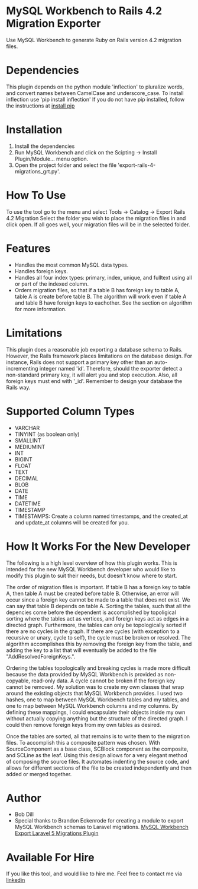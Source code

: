 # MySQL Workbench to Rails 4.2 Migration Exporter
Use MySQL Workbench to generate Ruby on Rails version 4.2 migration files.

# Dependencies
This plugin depends on the python module 'inflection' to pluralize words, and convert names between CamelCase and underscore_case. To install inflection use
'pip install inflection'
If you do not have pip installed, follow the instructions at [install pip](https://packaging.python.org/installing/#id10) 

# Installation
 1. Install the dependencies
 2. Run MySQL Workbench and click on the Scipting -> Install Plugin/Module... menu option.
 3. Open the project folder and select the file 'export-rails-4-migrations_grt.py'.

# How To Use
To use the tool go to the menu and select Tools -> Catalog -> Export Rails 4.2 Migration
Select the folder you wish to place the migration files in and click open.
If all goes well, your migration files will be in the selected folder.

# Features
 * Handles the most common MySQL data types.
 * Handles foreign keys.
 * Handles all four index types: primary, index, unique, and fulltext using all or part of the indexed column.
 * Orders migration files, so that if a table B has foreign key to table A, table A is create before table B. The algorithm will work even if table A and table B have foreign keys to eachother. See the section on algorithm for more information.


# Limitations
This plugin does a reasonable job exporting a database schema to Rails. However, the Rails framework places limitations on the database design. For instance, Rails does not support a primary key other than an auto-incrementing integer named 'id'. Therefore, should the exporter detect a non-standard primary key, it will alert you and stop execution. Also, all foreign keys must end with '_id'.
Remember to design your database the Rails way.

# Supported Column Types
 * VARCHAR
 * TINYINT (as boolean only)
 * SMALLINT
 * MEDIUMINT
 * INT
 * BIGINT
 * FLOAT
 * TEXT
 * DECIMAL
 * BLOB
 * DATE
 * TIME
 * DATETIME
 * TIMESTAMP
 * TIMESTAMPS: Create a column named timestamps, and the created_at and update_at columns will be created for you.

# How It Works For the New Developer
The following is a high level overview of how this plugin works. This is intended for the new MySQL Workbench developer who would like to modify this plugin to suit their needs, but doesn't know where to start. 

The order of migration files is important. If table B has a foreign key to table A, then table A must be created before table B. Otherwise, an error will occur since a foreign key cannot be made to a table that does not exist. We can say that table B depends on table A. Sorting the tables, such that all the depencies come before the dependent is accomplished by topoligical sorting where the tables act as vertices, and foreign keys act as edges in a directed graph. Furthermore, the tables can only be topologically sorted if there are no cycles in the graph. If there are cycles (with exception to a recursive or unary, cycle to self), the cycle must be broken or resolved. The algorithm accomplishes this by removing the foreign key from the table, and adding the key to a list that will eventually be added to the file "AddResolvedForeignKeys.".

Ordering the tables topologically and breaking cycles is made more difficult because the data provided by MySQL Workbench is provided as non-copyable, read-only data. A cycle cannot be broken if the foreign key cannot be removed. My solution was to create my own classes that wrap around the existing objects that MySQL Workbench provides. I used two hashes, one to map between MySQL Workbench tables and my tables, and one to map between MySQL Workbench columns and my columns. By defining these mappings, I could encapsulate their objects inside my own without actually copying anything but the structure of the directed graph. I could then remove foreign keys from my own tables as desired. 

Once the tables are sorted, all that remains is to write them to the migration files. To accomplish this a composite pattern was chosen. With SourceComponent as a base class, SCBlock component as the composite, and SCLine as the leaf. Using this design allows for a very elegant method of composing the source files. It automates indenting the source code, and allows for different sections of the file to be created independently and then added or merged together.
# Author
 * Bob Dill
 * Special thanks to Brandon Eckenrode for creating a module to export MySQL Workbench schemas to Laravel migrations. [MySQL Workbench Export Laravel 5 Migrations Plugin](https://github.com/beckenrode/mysql-workbench-export-laravel-5-migrations)

# Available For Hire
If you like this tool, and would like to hire me. Feel free to contact me via [linkedin](https://www.linkedin.com/in/bob-dill-1905a1a0?trk=nav_responsive_tab_profile_pic)
